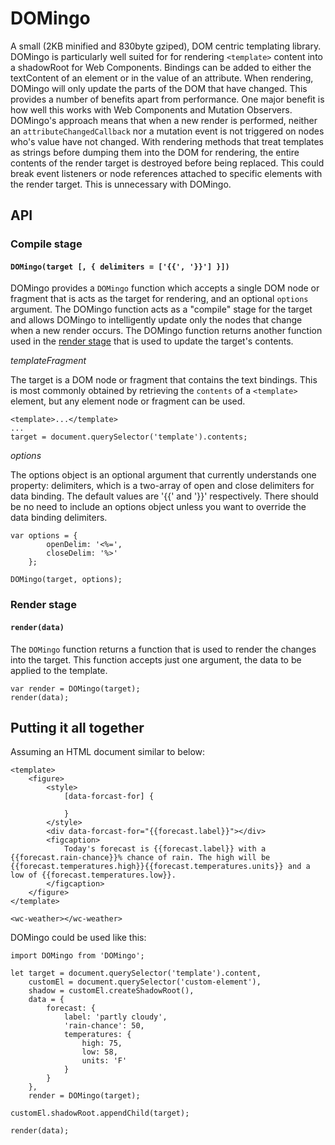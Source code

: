 # DOMingo
A small (2KB minified and 830byte gziped), DOM centric templating library. DOMingo is particularly well suited for for rendering `<template>` content into a shadowRoot for Web Components. Bindings can be added to either the textContent of an element or in the value of an attribute. When rendering, DOMingo will only update the parts of the DOM that have changed. This provides a number of benefits apart from performance. One major benefit is how well this works with Web Components and Mutation Observers. DOMingo's approach means that when a new render is performed, neither an `attributeChangedCallback` nor a mutation event is not triggered on nodes who's value have not changed. With rendering methods that treat templates as strings before dumping them into the DOM for rendering, the entire contents of the render target is destroyed before being replaced. This could break event listeners or node references attached to specific elements with the render target. This is unnecessary with DOMingo.

## API

### Compile stage
#### `DOMingo(target [, { delimiters = ['{{', '}}'] }])`
DOMingo provides a `DOMingo` function which accepts a single DOM node or fragment that is acts as the target for rendering, and an optional `options` argument. The DOMingo function acts as a "compile" stage for the target and allows DOMingo to intelligently update only the nodes that change when a new render occurs. The DOMingo function returns another function used in the [render stage](#render-stage) that is used to update the target's contents.

_templateFragment_

The target is a DOM node or fragment that contains the text bindings. This is most commonly obtained by retrieving the `contents` of a `<template>` element, but any element node or fragment can be used.

```
<template>...</template>
...
target = document.querySelector('template').contents;
```

_options_

The options object is an optional argument that currently understands one property: delimiters, which is a two-array of open and close delimiters for data binding. The default values are '{{' and '}}' respectively. There should be no need to include an options object unless you want to override the data binding delimiters.

```
var options = {
        openDelim: '<%=',
        closeDelim: '%>'
    };

DOMingo(target, options);

```

### Render stage
#### `render(data)`
The `DOMingo` function returns a function that is used to render the changes into the target. This function accepts just one argument, the data to be applied to the template.

```
var render = DOMingo(target);
render(data);
```

## Putting it all together

Assuming an HTML document similar to below:
```
<template>
    <figure>
        <style>
            [data-forcast-for] {

            }
        </style>
        <div data-forcast-for="{{forecast.label}}"></div>
        <figcaption>
            Today's forecast is {{forecast.label}} with a {{forecast.rain-chance}}% chance of rain. The high will be {{forecast.temperatures.high}}{{forecast.temperatures.units}} and a low of {{forecast.temperatures.low}}.
        </figcaption>
    </figure>
</template>

<wc-weather></wc-weather>
```

DOMingo could be used like this:
```
import DOMingo from 'DOMingo';

let target = document.querySelector('template').content,
    customEl = document.querySelector('custom-element'),
    shadow = customEl.createShadowRoot(),
    data = {
        forecast: {
            label: 'partly cloudy',
            'rain-chance': 50,
            temperatures: {
                high: 75,
                low: 58,
                units: 'F'
            }
        }
    },
    render = DOMingo(target);

customEl.shadowRoot.appendChild(target);

render(data);
```

